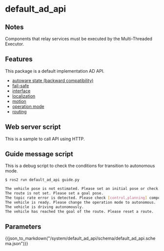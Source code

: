 # default_ad_api

## Notes

Components that relay services must be executed by the Multi-Threaded Executor.

## Features

This package is a default implementation AD API.

- [autoware state (backward compatibility)](document/autoware-state.md)
- [fail-safe](document/fail-safe.md)
- [interface](document/interface.md)
- [localization](document/localization.md)
- [motion](document/motion.md)
- [operation mode](document/operation-mode.md)
- [routing](document/routing.md)

## Web server script

This is a sample to call API using HTTP.

## Guide message script

This is a debug script to check the conditions for transition to autonomous mode.

```bash
$ ros2 run default_ad_api guide.py

The vehicle pose is not estimated. Please set an initial pose or check GNSS.
The route is not set. Please set a goal pose.
The topic rate error is detected. Please check [control,planning] components.
The vehicle is ready. Please change the operation mode to autonomous.
The vehicle is driving autonomously.
The vehicle has reached the goal of the route. Please reset a route.
```
## Parameters

{{json_to_markdown("/system/default_ad_api/schema/default_ad_api.schema.json")}}